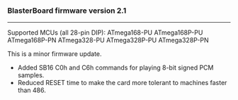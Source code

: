 ### BlasterBoard firmware version 2.1
---

Supported MCUs (all 28-pin DIP):
ATmega168-PU
ATmega168P-PU
ATmega168P-PN
ATmega328-PU
ATmega328P-PU
ATmega328P-PN

This is a minor firmware update.

* Added SB16 C0h and C6h commands for playing 8-bit signed PCM samples. 
* Reduced RESET time to make the card more tolerant to machines faster than 486.